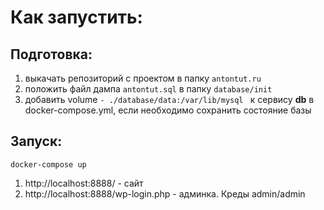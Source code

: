 # Как запустить:

## Подготовка:
1. выкачать репозиторий с проектом в папку `antontut.ru`
2. положить файл дампа `antontut.sql` в папку `database/init`
3. добавить volume `- ./database/data:/var/lib/mysql ` к сервису **db** в docker-compose.yml, если необходимо сохранить состояние базы

## Запуск:
`docker-compose up`

1. http://localhost:8888/ - сайт
1. http://localhost:8888/wp-login.php - админка. Креды admin/admin